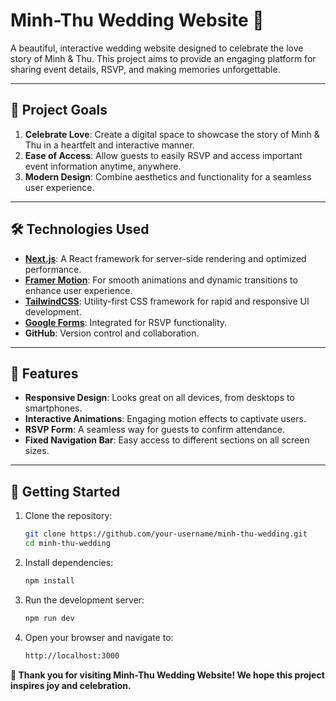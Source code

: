 # Minh-Thu Wedding Website 🌸  

A beautiful, interactive wedding website designed to celebrate the love story of Minh & Thu. This project aims to provide an engaging platform for sharing event details, RSVP, and making memories unforgettable.  

---

## 🎯 **Project Goals**  
1. **Celebrate Love**: Create a digital space to showcase the story of Minh & Thu in a heartfelt and interactive manner.  
2. **Ease of Access**: Allow guests to easily RSVP and access important event information anytime, anywhere.  
3. **Modern Design**: Combine aesthetics and functionality for a seamless user experience.  

---

## 🛠️ **Technologies Used**  
- **[Next.js](https://nextjs.org/)**: A React framework for server-side rendering and optimized performance.  
- **[Framer Motion](https://www.framer.com/motion/)**: For smooth animations and dynamic transitions to enhance user experience.  
- **[TailwindCSS](https://tailwindcss.com/)**: Utility-first CSS framework for rapid and responsive UI development.  
- **[Google Forms](https://www.google.com/forms/about/)**: Integrated for RSVP functionality.  
- **GitHub**: Version control and collaboration.  

---

## 🚀 **Features**  
- **Responsive Design**: Looks great on all devices, from desktops to smartphones.  
- **Interactive Animations**: Engaging motion effects to captivate users.  
- **RSVP Form**: A seamless way for guests to confirm attendance.  
- **Fixed Navigation Bar**: Easy access to different sections on all screen sizes.  

---

## 📂 **Getting Started**  

1. Clone the repository:  
   ```bash
   git clone https://github.com/your-username/minh-thu-wedding.git
   cd minh-thu-wedding
2. Install dependencies:
   ```bash
   npm install
3. Run the development server:
   ```bash
   npm run dev
4. Open your browser and navigate to:
   ```bash
   http://localhost:3000

**🎉 Thank you for visiting Minh-Thu Wedding Website! We hope this project inspires joy and celebration.**
